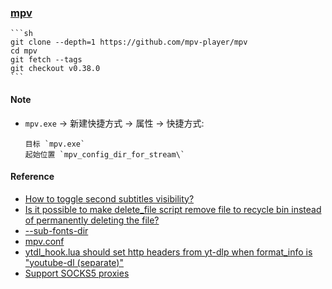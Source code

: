 ### [mpv](https://mpv.io/)

````{tab} From source (Cache)
```sh
git clone --depth=1 https://github.com/mpv-player/mpv
cd mpv
git fetch --tags
git checkout v0.38.0
```
````

#### Note

- `mpv.exe` → 新建快捷方式 → 属性 → 快捷方式:
	```
	目标 `mpv.exe`
	起始位置 `mpv_config_dir_for_stream\`
	```

#### Reference

- [How to toggle second subtitles visibility?](https://www.reddit.com/r/mpv/comments/p2brpk/how_to_toggle_second_subtitles_visibility/)
- [Is it possible to make delete_file script remove file to recycle bin instead of permanently deleting the file?](https://github.com/zenyd/mpv-scripts/issues/29)
- [--sub-fonts-dir](https://mpv.io/manual/master/#subtitles)
- [mpv.conf](https://iamscum.wordpress.com/guides/videoplayback-guide/mpv-conf/)
- [ytdl_hook.lua should set http headers from yt-dlp when format_info is "youtube-dl (separate)"](https://github.com/mpv-player/mpv/issues/9978)
- [Support SOCKS5 proxies](https://github.com/mpv-player/mpv/issues/3373)